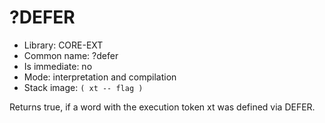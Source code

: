 # ?DEFER

- Library: CORE-EXT
- Common name: ?defer
- Is immediate: no
- Mode: interpretation and compilation
- Stack image: `( xt -- flag )`

Returns true, if a word with the execution token xt was defined via DEFER.
